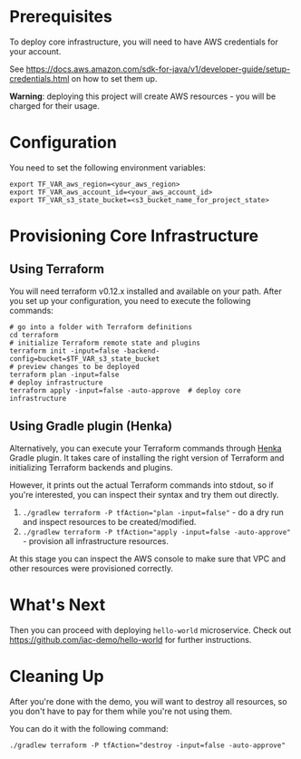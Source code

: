 # Prerequisites

To deploy core infrastructure, you will need to have AWS credentials for your account.

See https://docs.aws.amazon.com/sdk-for-java/v1/developer-guide/setup-credentials.html on how to set them up.

**Warning**: deploying this project will create AWS resources - you will be charged for their usage.

# Configuration

You need to set the following environment variables:
```
export TF_VAR_aws_region=<your_aws_region>
export TF_VAR_aws_account_id=<your_aws_account_id> 
export TF_VAR_s3_state_bucket=<s3_bucket_name_for_project_state>
```

# Provisioning Core Infrastructure

## Using Terraform
You will need terraform v0.12.x installed and available on your path.
After you set up your configuration, you need to execute the following commands:

```
# go into a folder with Terraform definitions
cd terraform
# initialize Terraform remote state and plugins
terraform init -input=false -backend-config=bucket=$TF_VAR_s3_state_bucket
# preview changes to be deployed
terraform plan -input=false                 
# deploy infrastructure
terraform apply -input=false -auto-approve  # deploy core infrastructure
```


## Using Gradle plugin (Henka)
Alternatively, you can execute your Terraform commands
through [Henka](https://github.com/roku-oss/henka) Gradle plugin.
It takes care of installing the right version of Terraform and initializing Terraform backends and plugins.

However, it prints out the actual Terraform commands into stdout, so if you're interested, you can inspect
their syntax and try them out directly.

1. `./gradlew terraform -P tfAction="plan -input=false"` - do a dry run and inspect resources to be created/modified.
2. `./gradlew terraform -P tfAction="apply -input=false -auto-approve"` - provision all infrastructure resources.

At this stage you can inspect the AWS console to make sure that VPC and other resources were provisioned correctly.

# What's Next

Then you can proceed with deploying `hello-world` microservice. Check out https://github.com/iac-demo/hello-world
for further instructions. 

# Cleaning Up

After you're done with the demo, you will want to destroy all resources,
so you don't have to pay for them while you're not using them.

You can do it with the following command:

```./gradlew terraform -P tfAction="destroy -input=false -auto-approve"```

